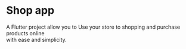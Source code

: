 # Shop app

A  Flutter project allow you to Use your store to shopping and purchase products online  
with ease and simplicity. 


